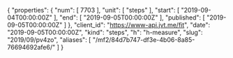 {
  "properties": {
    "num": [
      7703
    ],
    "unit": [
      "steps"
    ],
    "start": [
      "2019-09-04T00:00:00Z"
    ],
    "end": [
      "2019-09-05T00:00:00Z"
    ],
    "published": [
      "2019-09-05T00:00:00Z"
    ]
  },
  "client_id": "https://www-api.jvt.me/fit",
  "date": "2019-09-05T00:00:00Z",
  "kind": "steps",
  "h": "h-measure",
  "slug": "2019/09/pv4zo",
  "aliases": [
    "/mf2/84d7b747-df3e-4b06-8a85-76694692afe6/"
  ]
}
